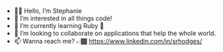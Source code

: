 - ✌🏾 Hello, I’m Stephanie
- 👀 I’m interested in all things code! 
- 🌱 I’m currently learning Ruby 🔺
- 💞️ I’m looking to collaborate on applications that help the whole world.
- 📫 Wanna reach me? 👉🏾 https://www.linkedin.com/in/srhodges/

<!---
srhodges/srhodges is a ✨ special ✨ repository because its `README.md` (this file) appears on your GitHub profile.
You can click the Preview link to take a look at your changes.
--->
